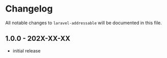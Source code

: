 # Changelog

All notable changes to `laravel-addressable` will be documented in this file.

## 1.0.0 - 202X-XX-XX

- initial release
